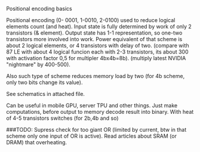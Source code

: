 Positional encoding basics

Positional encoding (0- 0001, 1-0010, 2-0100) used to reduce logical elements count (and heat). Input state is fully determined by work of only 2 transistors (& element). Output state has 1-1 representation, so one-two transistors more involved into work. Power equivalent of that scheme is about 2 logical elements, or 4 transistors with delay of two. (compare with 87 LE with about 4 logical funcion each with 2-3 transistors, its about 300 with activation factor 0,5 for multipler 4bx4b=8b). (multiply latest NVIDIA "nightmare" by 400-500).

Also such type of scheme reduces memory load by two (for 4b scheme, only two bits change its value).

See schematics in attached file.

Can be useful in mobile GPU, server TPU and other things. Just make computations, before output to memory decode result into binary. With heat of 4-5 transistors switches (for 2b,4b and so)

###TODO:
Supress check for too giant OR (limited by current, btw in that scheme only one input of OR is active). Read articles about SRAM (or DRAM) that overheating.
